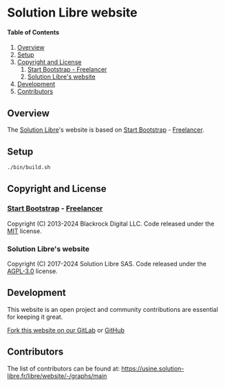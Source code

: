 # Solution Libre website

<!-- markdownlint-disable-next-line MD001 -->
#### Table of Contents

1. [Overview](#overview)
2. [Setup](#setup)
3. [Copyright and License](#copyright-and-license)
   1. [Start Bootstrap - Freelancer](#start-bootstrap---freelancer)
   2. [Solution Libre's website](#solution-libres-website)
4. [Development](#development)
5. [Contributors](#contributors)

## Overview

The [Solution Libre](https://www.solution-libre.fr)'s website is based
on [Start Bootstrap](https://startbootstrap.com/) - [Freelancer](https://startbootstrap.com/theme/freelancer/).

## Setup

```sh
./bin/build.sh
```

## Copyright and License

### [Start Bootstrap](https://startbootstrap.com/) - [Freelancer](https://startbootstrap.com/theme/freelancer/)

Copyright (C) 2013-2024 Blackrock Digital LLC. Code released under the
[MIT](https://github.com/BlackrockDigital/startbootstrap-freelancer/blob/gh-pages/LICENSE) license.

### Solution Libre's website

Copyright (C) 2017-2024 Solution Libre SAS. Code released under the
[AGPL-3.0](https://raw.githubusercontent.com/solution-libre/website/master/LICENSE) license.

## Development

This website is an open project and community contributions are essential for keeping it great.

[Fork this website on our GitLab](https://usine.solution-libre.fr/solution-libre/website/-/forks/new) or
[GitHub](https://github.com/solution-libre/website/fork)

## Contributors

The list of contributors can be found at: <https://usine.solution-libre.fr/libre/website/-/graphs/main>
